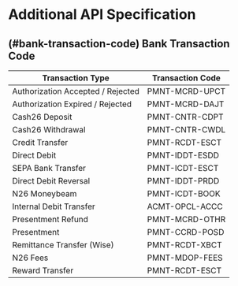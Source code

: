 # Additional API Specification
## (#bank-transaction-code) Bank Transaction Code
**Transaction Type**              | **Transaction Code** 
-----------------------------------|----------------------
 Authorization Accepted / Rejected | PMNT-MCRD-UPCT       
 Authorization Expired / Rejected  | PMNT-MCRD-DAJT       
 Cash26 Deposit                    | PMNT-CNTR-CDPT       
 Cash26 Withdrawal                 | PMNT-CNTR-CWDL       
 Credit Transfer                   | PMNT-RCDT-ESCT       
 Direct Debit                      | PMNT-IDDT-ESDD       
 SEPA Bank Transfer                | PMNT-ICDT-ESCT       
 Direct Debit Reversal             | PMNT-IDDT-PRDD       
 N26 Moneybeam                     | PMNT-ICDT-BOOK       
 Internal Debit Transfer           | ACMT-OPCL-ACCC       
 Presentment Refund                | PMNT-MCRD-OTHR       
 Presentment                       | PMNT-CCRD-POSD       
 Remittance Transfer (Wise)        | PMNT-RCDT-XBCT       
 N26 Fees                          | PMNT-MDOP-FEES       
 Reward Transfer                   | PMNT-RCDT-ESCT
